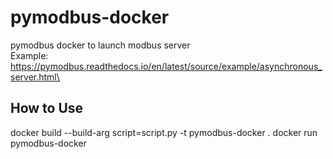 # pymodbus-docker
pymodbus docker to launch modbus server\
Example: https://pymodbus.readthedocs.io/en/latest/source/example/asynchronous_server.html\

## How to Use
docker build --build-arg script=script.py -t pymodbus-docker .
docker run pymodbus-docker
